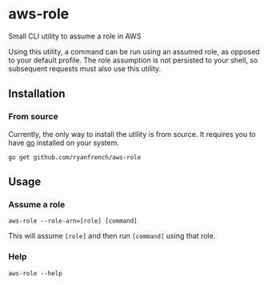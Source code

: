 # aws-role

Small CLI utility to assume a role in AWS

Using this utility, a command can be run using an assumed role, as opposed to your default profile. The role assumption is not persisted to your shell, so subsequent requests must also use this utility.


## Installation

### From source

Currently, the only way to install the utility is from source. It requires you to have [go](https://golang.org) installed on your system.

`go get github.com/ryanfrench/aws-role`

## Usage

### Assume a role

`aws-role --role-arn=[role] [command]`

This will assume `[role]` and then run `[command]` using that role.

### Help

`aws-role --help`
